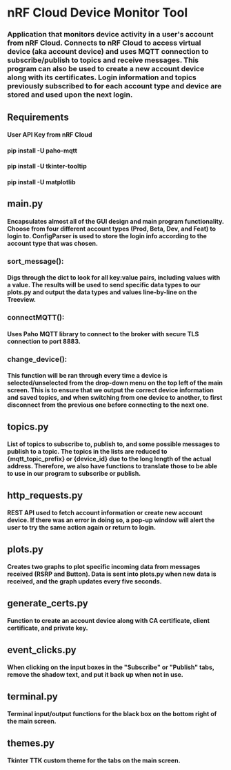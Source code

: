 # nRF Cloud Device Monitor Tool  

### Application that monitors device activity in a user's account from nRF Cloud. Connects to nRF Cloud to access virtual device (aka account device) and uses MQTT connection to subscribe/publish to topics and receive messages. This program can also be used to create a new account device along with its certificates. Login information and topics previously subscribed to for each account type and device are stored and used upon the next login.

## Requirements

#### User API Key from nRF Cloud
#### pip install -U paho-mqtt  
#### pip install -U tkinter-tooltip  
#### pip install -U matplotlib

## main.py
#### Encapsulates almost all of the GUI design and main program functionality. Choose from four different account types (Prod, Beta, Dev, and Feat) to login to. ConfigParser is used to store the login info according to the account type that was chosen. 

### sort_message():
#### Digs through the dict to look for all key:value pairs, including values with a value. The results will be used to send specific data types to our plots.py and output the data types and values line-by-line on the Treeview. 

### connectMQTT():
#### Uses Paho MQTT library to connect to the broker with secure TLS connection to port 8883.

### change_device():
#### This function will be ran through every time a device is selected/unselected from the drop-down menu on the top left of the main screen. This is to ensure that we output the correct device information and saved topics, and when switching from one device to another, to first disconnect from the previous one before connecting to the next one. 

## topics.py
#### List of topics to subscribe to, publish to, and some possible messages to publish to a topic. The topics in the lists are reduced to {mqtt_topic_prefix} or {device_id} due to the long length of the actual address. Therefore, we also have functions to translate those to be able to use in our program to subscribe or publish.

## http_requests.py
#### REST API used to fetch account information or create new account device. If there was an error in doing so, a pop-up window will alert the user to try the same action again or return to login.

## plots.py
#### Creates two graphs to plot specific incoming data from messages received (RSRP and Button). Data is sent into plots.py when new data is received, and the graph updates every five seconds.

## generate_certs.py
#### Function to create an account device along with CA certificate, client certificate, and private key.

## event_clicks.py
#### When clicking on the input boxes in the "Subscribe" or "Publish" tabs, remove the shadow text, and put it back up when not in use.

## terminal.py
#### Terminal input/output functions for the black box on the bottom right of the main screen. 

## themes.py
#### Tkinter TTK custom theme for the tabs on the main screen. 